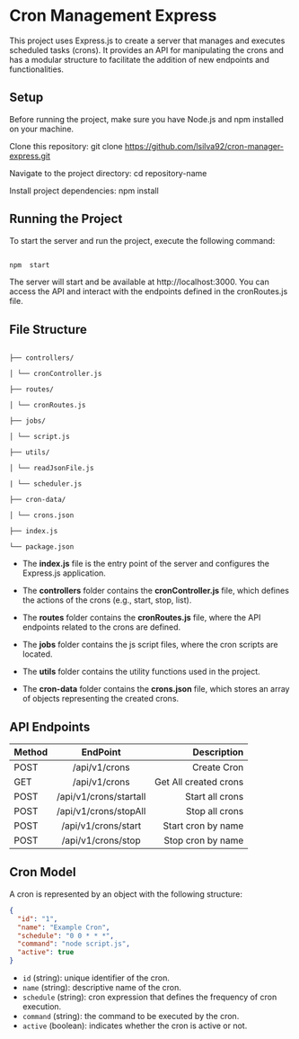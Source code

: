 # Cron Management Express

This project uses Express.js to create a server that manages and executes scheduled tasks (crons). It provides an API for manipulating the crons and has a modular structure to facilitate the addition of new endpoints and functionalities.

## Setup

Before running the project, make sure you have Node.js and npm installed on your machine.

Clone this repository: git clone https://github.com/lsilva92/cron-manager-express.git

Navigate to the project directory: cd repository-name

Install project dependencies: npm install

## Running the Project

To start the server and run the project, execute the following command:

```bash

npm  start

```

The server will start and be available at http://localhost:3000. You can access the API and interact with the endpoints defined in the cronRoutes.js file.

## File Structure

```

├── controllers/

│ └── cronController.js

├── routes/

│ └── cronRoutes.js

├── jobs/

│ └── script.js

├── utils/

│ └── readJsonFile.js

| └── scheduler.js

├── cron-data/

│ └── crons.json

├── index.js

└── package.json

```

- The **index.js** file is the entry point of the server and configures the Express.js application.

- The **controllers** folder contains the **cronController.js** file, which defines the actions of the crons (e.g., start, stop, list).

- The **routes** folder contains the **cronRoutes.js** file, where the API endpoints related to the crons are defined.

- The **jobs** folder contains the js script files, where the cron scripts are located.

- The **utils** folder contains the utility functions used in the project.

- The **cron-data** folder contains the **crons.json** file, which stores an array of objects representing the created crons.

## API Endpoints

| Method |        EndPoint        |           Description |
| ------ | :--------------------: | --------------------: |
| POST   |     /api/v1/crons      |           Create Cron |
| GET    |     /api/v1/crons      | Get All created crons |
| POST   | /api/v1/crons/startall |       Start all crons |
| POST   | /api/v1/crons/stopAll  |        Stop all crons |
| POST   |  /api/v1/crons/start   |    Start cron by name |
| POST   |   /api/v1/crons/stop   |     Stop cron by name |

## Cron Model

A cron is represented by an object with the following structure:

```json
{
  "id": "1",
  "name": "Example Cron",
  "schedule": "0 0 * * *",
  "command": "node script.js",
  "active": true
}
```

- `id` (string): unique identifier of the cron.
- `name` (string): descriptive name of the cron.
- `schedule` (string): cron expression that defines the frequency of cron execution.
- `command` (string): the command to be executed by the cron.
- `active` (boolean): indicates whether the cron is active or not.
